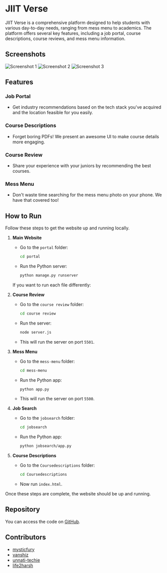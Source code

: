 # JIIT Verse

JIIT Verse is a comprehensive platform designed to help students with various day-to-day needs, ranging from mess menu to academics. The platform offers several key features, including a job portal, course descriptions, course reviews, and mess menu information.

## Screenshots

![Screenshot 1](https://github.com/viveknair6915/codejam-v5/blob/main/screenshots/i1.jpeg)
![Screenshot 2](https://github.com/viveknair6915/codejam-v5/blob/main/screenshots/i2.jpeg)
![Screenshot 3](https://github.com/viveknair6915/codejam-v5/blob/main/screenshots/i3.jpeg)

## Features

### Job Portal
- Get industry recommendations based on the tech stack you've acquired and the location feasible for you easily.

### Course Descriptions
- Forget boring PDFs! We present an awesome UI to make course details more engaging.

### Course Review
- Share your experience with your juniors by recommending the best courses.

### Mess Menu
- Don't waste time searching for the mess menu photo on your phone. We have that covered too!

## How to Run

Follow these steps to get the website up and running locally.

1. **Main Website**
   - Go to the `portal` folder:
     ```bash
     cd portal
     ```
   - Run the Python server:
     ```bash
     python manage.py runserver
     ```
   
   If you want to run each file differently:

2. **Course Review**
   - Go to the `course review` folder:
     ```bash
     cd course review
     ```
   - Run the server:
     ```bash
     node server.js
     ```
   - This will run the server on port `5501`.

3. **Mess Menu**
   - Go to the `mess-menu` folder:
     ```bash
     cd mess-menu
     ```
   - Run the Python app:
     ```bash
     python app.py
     ```
   - This will run the server on port `5500`.
  
4. **Job Search**
   - Go to the `jobsearch` folder:
     ```bash
     cd jobsearch
     ```
   - Run the Python app:
     ```bash
     python jobsearch/app.py
     ```

5. **Course Descriptions**
   - Go to the `Coursedescriptions` folder:
     ```bash
     cd Coursedescriptions
     ```
   - Now run `index.html`.

Once these steps are complete, the website should be up and running.

## Repository
You can access the code on [GitHub](https://github.com/viveknair6915/codejam-v5).

## Contributors

- [mysticfury](http://github.com/viveknair6915)
- [vanshiz](http://github.com/vanshiz)
- [unnati-techie](http://github.con/unnati-techie)
- [life2harsh](http://github.com/life2harsh)
